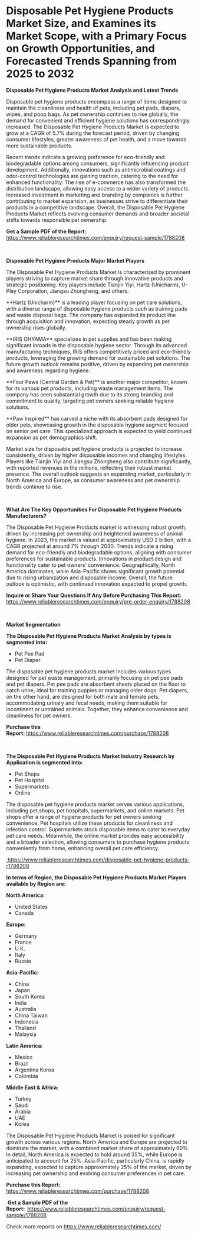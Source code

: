 <p><h1>Disposable Pet Hygiene Products Market Size, and Examines its Market Scope, with a Primary Focus on Growth Opportunities, and Forecasted Trends Spanning from 2025 to 2032</h1></p><p><strong>Disposable Pet Hygiene Products Market Analysis and Latest Trends</strong></p>
<p><p>Disposable pet hygiene products encompass a range of items designed to maintain the cleanliness and health of pets, including pet pads, diapers, wipes, and poop bags. As pet ownership continues to rise globally, the demand for convenient and efficient hygiene solutions has correspondingly increased. The Disposable Pet Hygiene Products Market is expected to grow at a CAGR of 5.7% during the forecast period, driven by changing consumer lifestyles, greater awareness of pet health, and a move towards more sustainable products. </p><p>Recent trends indicate a growing preference for eco-friendly and biodegradable options among consumers, significantly influencing product development. Additionally, innovations such as antimicrobial coatings and odor-control technologies are gaining traction, catering to the need for enhanced functionality. The rise of e-commerce has also transformed the distribution landscape, allowing easy access to a wider variety of products. Increased investment in marketing and branding by companies is further contributing to market expansion, as businesses strive to differentiate their products in a competitive landscape. Overall, the Disposable Pet Hygiene Products Market reflects evolving consumer demands and broader societal shifts towards responsible pet ownership.</p></p>
<p><strong>Get a Sample PDF of the Report:&nbsp;</strong> <a href="https://www.reliableresearchtimes.com/enquiry/request-sample/1788208?utm_campaign=2271&utm_medium=2&utm_source=Github&utm_content=ia&utm_term=09022025&utm_id=disposable-pet-hygiene-products">https://www.reliableresearchtimes.com/enquiry/request-sample/1788208</a></p>
<p>&nbsp;</p>
<p><strong>Disposable Pet Hygiene Products Major Market Players</strong></p>
<p><p>The Disposable Pet Hygiene Products Market is characterized by prominent players striving to capture market share through innovative products and strategic positioning. Key players include Tianjin Yiyi, Hartz (Unicharm), U-Play Corporation, Jiangsu Zhongheng, and others.</p><p>**Hartz (Unicharm)** is a leading player focusing on pet care solutions, with a diverse range of disposable hygiene products such as training pads and waste disposal bags. The company has expanded its product line through acquisition and innovation, expecting steady growth as pet ownership rises globally.</p><p>**IRIS OHYAMA** specializes in pet supplies and has been making significant inroads in the disposable hygiene sector. Through its advanced manufacturing techniques, IRIS offers competitively priced and eco-friendly products, leveraging the growing demand for sustainable pet solutions. The future growth outlook remains positive, driven by expanding pet ownership and awareness regarding hygiene.</p><p>**Four Paws (Central Garden & Pet)** is another major competitor, known for its various pet products, including waste management items. The company has seen substantial growth due to its strong branding and commitment to quality, targeting pet owners seeking reliable hygiene solutions.</p><p>**Paw Inspired** has carved a niche with its absorbent pads designed for older pets, showcasing growth in the disposable hygiene segment focused on senior pet care. This specialized approach is expected to yield continued expansion as pet demographics shift.</p><p>Market size for disposable pet hygiene products is projected to increase consistently, driven by higher disposable incomes and changing lifestyles. Players like Tianjin Yiyi and Jiangsu Zhongheng also contribute significantly, with reported revenues in the millions, reflecting their robust market presence. The overall outlook suggests an expanding market, particularly in North America and Europe, as consumer awareness and pet ownership trends continue to rise.</p></p>
<p>&nbsp;</p>
<p><strong>What Are The Key Opportunities For Disposable Pet Hygiene Products Manufacturers?</strong></p>
<p><p>The Disposable Pet Hygiene Products market is witnessing robust growth, driven by increasing pet ownership and heightened awareness of animal hygiene. In 2023, the market is valued at approximately USD 2 billion, with a CAGR projected at around 7% through 2030. Trends indicate a rising demand for eco-friendly and biodegradable options, aligning with consumer preferences for sustainable products. Innovations in product design and functionality cater to pet owners’ convenience. Geographically, North America dominates, while Asia-Pacific shows significant growth potential due to rising urbanization and disposable income. Overall, the future outlook is optimistic, with continued innovation expected to propel growth.</p></p>
<p><strong>Inquire or Share Your Questions If Any Before Purchasing This Report:</strong> <a href="https://www.reliableresearchtimes.com/enquiry/pre-order-enquiry/1788208?utm_campaign=2271&utm_medium=2&utm_source=Github&utm_content=ia&utm_term=09022025&utm_id=disposable-pet-hygiene-products">https://www.reliableresearchtimes.com/enquiry/pre-order-enquiry/1788208</a></p>
<p>&nbsp;</p>
<p><strong>Market Segmentation</strong></p>
<p><strong>The Disposable Pet Hygiene Products Market Analysis by types is segmented into:</strong></p>
<p><ul><li>Pet Pee Pad</li><li>Pet Diaper</li></ul></p>
<p><p>The disposable pet hygiene products market includes various types designed for pet waste management, primarily focusing on pet pee pads and pet diapers. Pet pee pads are absorbent sheets placed on the floor to catch urine, ideal for training puppies or managing older dogs. Pet diapers, on the other hand, are designed for both male and female pets, accommodating urinary and fecal needs, making them suitable for incontinent or untrained animals. Together, they enhance convenience and cleanliness for pet owners.</p></p>
<p><strong>Purchase this Report:&nbsp;</strong><a href="https://www.reliableresearchtimes.com/purchase/1788208?utm_campaign=2271&utm_medium=2&utm_source=Github&utm_content=ia&utm_term=09022025&utm_id=disposable-pet-hygiene-products">https://www.reliableresearchtimes.com/purchase/1788208</a></p>
<p>&nbsp;</p>
<p><strong>The Disposable Pet Hygiene Products Market Industry Research by Application is segmented into:</strong></p>
<p><ul><li>Pet Shops</li><li>Pet Hospital</li><li>Supermarkets</li><li>Online</li></ul></p>
<p><p>The disposable pet hygiene products market serves various applications, including pet shops, pet hospitals, supermarkets, and online markets. Pet shops offer a range of hygiene products for pet owners seeking convenience. Pet hospitals utilize these products for cleanliness and infection control. Supermarkets stock disposable items to cater to everyday pet care needs. Meanwhile, the online market provides easy accessibility and a broader selection, allowing consumers to purchase hygiene products conveniently from home, enhancing overall pet care efficiency.</p></p>
<p><a href="https://www.reliableresearchtimes.com/disposable-pet-hygiene-products-r1788208?utm_campaign=2271&utm_medium=2&utm_source=Github&utm_content=ia&utm_term=09022025&utm_id=disposable-pet-hygiene-products">&nbsp;https://www.reliableresearchtimes.com/disposable-pet-hygiene-products-r1788208</a></p>
<p><strong>In terms of Region, the Disposable Pet Hygiene Products Market Players available by Region are:</strong></p>
<p>
    <p> <strong> North America: </strong>
        <ul>
            <li>United States</li>
            <li>Canada</li>
        </ul>
        </p> 
    <p> <strong> Europe: </strong>
        <ul>
            <li>Germany</li>
            <li>France</li>
            <li>U.K.</li>
            <li>Italy</li>
            <li>Russia</li>
        </ul>
        </p> 
    <p> <strong> Asia-Pacific: </strong>
        <ul>
            <li>China</li>
            <li>Japan</li>
            <li>South Korea</li>
            <li>India</li>
            <li>Australia</li>
            <li>China Taiwan</li>
            <li>Indonesia</li>
            <li>Thailand</li>
            <li>Malaysia</li>
        </ul>
        </p> 
    <p> <strong> Latin America: </strong>
        <ul>
            <li>Mexico</li>
            <li>Brazil</li>
            <li>Argentina Korea</li>
            <li>Colombia</li>
        </ul>
        </p> 
    <p> <strong> Middle East & Africa: </strong>
        <ul>
            <li>Turkey</li>
            <li>Saudi</li>
            <li>Arabia</li>
            <li>UAE</li>
            <li>Korea</li>
        </ul>
    </p>
    </p>
<p><p>The Disposable Pet Hygiene Products Market is poised for significant growth across various regions. North America and Europe are projected to dominate the market, with a combined market share of approximately 60%. In detail, North America is expected to hold around 35%, while Europe is anticipated to account for 25%. Asia-Pacific, particularly China, is rapidly expanding, expected to capture approximately 25% of the market, driven by increasing pet ownership and evolving consumer preferences in pet care.</p></p>
<p><strong>Purchase this Report: </strong><a href="https://www.reliableresearchtimes.com/purchase/1788208?utm_campaign=2271&utm_medium=2&utm_source=Github&utm_content=ia&utm_term=09022025&utm_id=disposable-pet-hygiene-products">https://www.reliableresearchtimes.com/purchase/1788208</a></p>
<p>&nbsp;<strong>Get a Sample PDF of the Report:&nbsp;&nbsp;</strong><a href="https://www.reliableresearchtimes.com/enquiry/request-sample/1788208?utm_campaign=2271&utm_medium=2&utm_source=Github&utm_content=ia&utm_term=09022025&utm_id=disposable-pet-hygiene-products">https://www.reliableresearchtimes.com/enquiry/request-sample/1788208</a></p>
<p><strong></strong></p>
<p>Check more reports on <a href="https://www.reliableresearchtimes.com/?utm_campaign=2271&utm_medium=2&utm_source=Github&utm_content=ia&utm_term=09022025&utm_id=disposable-pet-hygiene-products">https://www.reliableresearchtimes.com/</a></p>
